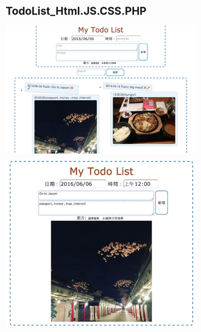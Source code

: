 # TodoList_Html.JS.CSS.PHP

![image](https://raw.githubusercontent.com/chen-chien-lung/TodoList_Html.JS.CSS.PHP/master/todolist.png)

![image](https://raw.githubusercontent.com/chen-chien-lung/TodoList_Html.JS.CSS.PHP/master/todolist2.png)
